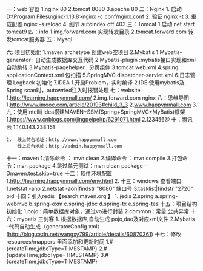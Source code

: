 一：web 容器
	1.nginx  80
	2.tomcat 8080
	3.apache 80
二：Nginx
	1. 启动 D:\Program Files\nginx-1.13.8>nginx -c conf/nginx.conf
	2. 验证 nginx -t
	3. 重载配置 nginx -s reload
	4. 细节 autoindex off   403
三：Tomcat
	1.启动 net start tomcat9
四：info
	1.img.forward.com 实现转发目录
	2.tomcat.forward.com 转发tomcat服务器
五：Mysql

六: 项目初始化
	1.maven archetype 创建web空项目
	2.Mybatis
		1.Mybatis-generator : 自动生成数据库交互代码
		2.Mybatis-plugin :mybatis接口实现和xml自动跳转
		3.Mybatis-pagehelper : 分页组件
	3.tomcat web.xml
	4.spring applicationContext.xml  包扫描
	5.SpringMVC dispatcher-servlet.xml
	6.日志管理 Logback 初始化
	7.IDEA
		1.开启Problem，实时编译
		2.IDE 使用mybatis及Spring scan时，autowried注入时报错处理
七：website
	1.http://learning.happymmall.com/
	2.img.forward.com  nginx
八：思维导图
	1.http://www.imooc.com/article/20193#child_3_3
	2.www.happymmall.com
	3.
九：使用intellij idea搭建MAVEN+SSM(Spring+SpringMVC+MyBatis)框架
	1.https://www.cnblogs.com/jingpeipei/p/6291071.html
	2.123456@
十：腾讯云
	1.140.143.238.151

	2.	线上前台地址：http://www.happymmall.com
		线上后台地址：http://admin.happymmall.com
十一：maven
	1.清除命令 ： mvn clean
	2.编译命令 ：mvn compile
	3.打包命令：mvn package
	4.跳过单元测试：mvn clean package -Dmaven.test.skip=true
十二：软件环境配置
	1.http://learning.happymmall.com/env.html
	2.
十三：windows 查看端口
	1.netstat -ano
	2.netstat -aon|findstr "8080"  端口号
	3.tasklist|findstr "2720"       pid
十四：引入redis 【search.maven.org 】
    1. jedis
    2.spring
        a.spring-webmvc
        b.spring-oxm
        c.spring-jdbc
        d.spring-tx
        e.spring-tes
十五：项目结构初始化
    1.pojo : 简单数据库对象，通过vo进行封装
    2.common : 常量,公共异常
十六：mybatis 三剑客
    1. 根据数据库,自动生成 pojo,dao及对应xml文件
    2.Mybatis -代码自动生成（generatorConfig.xml）
     (http://blog.csdn.net/wangxy799/article/details/60870361)
十七：修改resources/mappers 里面添加和更新时间
    1.#{createTime,jdbcType=TIMESTAMP}
    2.#{updateTime,jdbcType=TIMESTAMP}
    3.#{createTime,jdbcType=TIMESTAMP}

